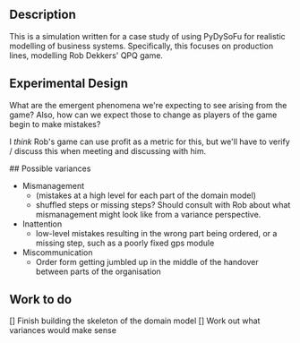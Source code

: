 ## Description

This is a simulation written for a case study of using PyDySoFu for realistic modelling of business systems. Specifically, this focuses on production lines, modelling Rob Dekkers' QPQ game.


## Experimental Design

What are the emergent phenomena we're expecting to see arising from the game?
Also, how can we expect those to change as players of the game begin to make mistakes?

I *think* Rob's game can use profit as a metric for this, but we'll have to verify / discuss this when meeting and discussing with him.

## Possible variances

* Mismanagement
  * (mistakes at a high level for each part of the domain model)
  * shuffled steps or missing steps? Should consult with Rob about what mismanagement might look like from a variance perspective.
* Inattention
  * low-level mistakes resulting in the wrong part being ordered, or a missing step, such as a poorly fixed gps module
* Miscommunication
  * Order form getting jumbled up in the middle of the handover between parts of the organisation

## Work to do

[] Finish building the skeleton of the domain model
[] Work out what variances would make sense
